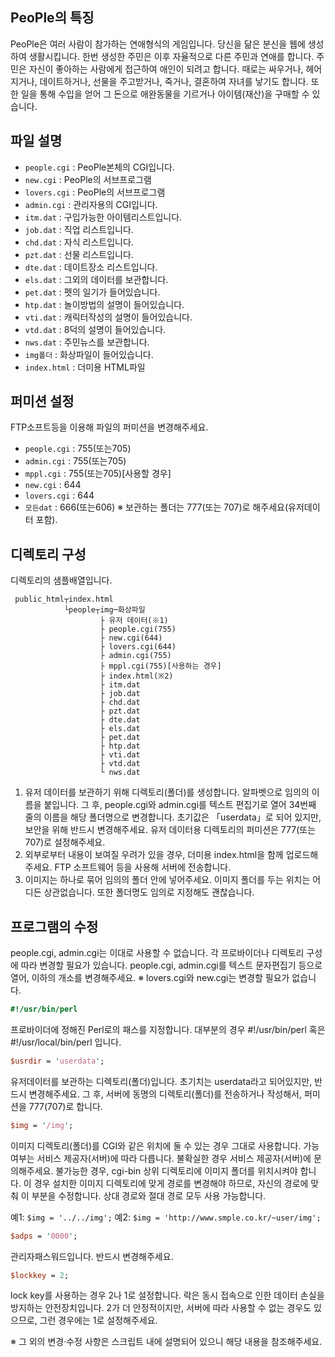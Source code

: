 ## PeoPle의 특징

PeoPle은 여러 사람이 참가하는 연애형식의 게임입니다. 당신을 닮은 분신을 웹에 생성하여 생활시킵니다. 한번 생성한 주민은 이후 자율적으로 다른 주민과 연애를 합니다. 주민은 자신이 좋아하는 사람에게 접근하여 애인이 되려고 합니다. 때로는 싸우거나, 헤어지거나, 데이트하거나, 선물을 주고받거나, 죽거나, 결혼하여 자녀를 낳기도 합니다. 또한 일을 통해 수입을 얻어 그 돈으로 애완동물을 기르거나 아이템(재산)을 구매할 수 있습니다.

## 파일 설명

- `people.cgi` : PeoPle본체의 CGI입니다.
- `new.cgi` : PeoPle의 서브프로그램
- `lovers.cgi` : PeoPle의 서브프로그램
- `admin.cgi` : 관리자용의 CGI입니다.
- `itm.dat` : 구입가능한 아이템리스트입니다.
- `job.dat` : 직업 리스트입니다.
- `chd.dat` : 자식 리스트입니다.
- `pzt.dat` : 선물 리스트입니다.
- `dte.dat` : 데이트장소 리스트입니다.
- `els.dat` : 그외의 데이터를 보관합니다.
- `pet.dat` : 펫의 일기가 들어있습니다.
- `htp.dat` : 놀이방법의 설명이 들어있습니다.
- `vti.dat` : 캐릭터작성의 설명이 들어있습니다.
- `vtd.dat` : 8덕의 설명이 들어있습니다.
- `nws.dat` : 주민뉴스를 보관합니다.
- `img폴더` : 화상파일이 들어있습니다.
- `index.html` : 더미용 HTML파일

## 퍼미션 설정

FTP소프트등을 이용해 파일의 퍼미션을 변경해주세요.

- `people.cgi` : 755(또는705)
- `admin.cgi` : 755(또는705)
- `mppl.cgi` : 755(또는705)[사용할 경우]
- `new.cgi` : 644
- `lovers.cgi` : 644
- `모든dat` : 666(또는606)
  ※ 보관하는 폴더는 777(또는 707)로 해주세요(유저데이터 포함).

## 디렉토리 구성

디렉토리의 샘플배열입니다.

```
 public_html┬index.html
            └people┬img─화상파일
                    ├ 유저 데이터(※1)
                    ├ people.cgi(755)
                    ├ new.cgi(644)
                    ├ lovers.cgi(644)
                    ├ admin.cgi(755)
                    ├ mppl.cgi(755)[사용하는 경우]
                    ├ index.html(※2)
                    ├ itm.dat
                    ├ job.dat
                    ├ chd.dat
                    ├ pzt.dat
                    ├ dte.dat
                    ├ els.dat
                    ├ pet.dat
                    ├ htp.dat
                    ├ vti.dat
                    ├ vtd.dat
                    └ nws.dat
```

1. 유저 데이터를 보관하기 위해 디렉토리(폴더)를 생성합니다. 알파벳으로 임의의 이름을 붙입니다. 그 후, people.cgi와 admin.cgi를 텍스트 편집기로 열어 34번째 줄의 이름을 해당 폴더명으로 변경합니다. 초기값은 「userdata」로 되어 있지만, 보안을 위해 반드시 변경해주세요. 유저 데이터용 디렉토리의 퍼미션은 777(또는 707)로 설정해주세요.
2. 외부로부터 내용이 보여질 우려가 있을 경우, 더미용 index.html을 함께 업로드해주세요. FTP 소프트웨어 등을 사용해 서버에 전송합니다.
3. 이미지는 하나로 묶어 임의의 폴더 안에 넣어주세요. 이미지 폴더를 두는 위치는 어디든 상관없습니다. 또한 폴더명도 임의로 지정해도 괜찮습니다.

## 프로그램의 수정

people.cgi, admin.cgi는 이대로 사용할 수 없습니다.
각 프로바이더나 디렉토리 구성에 따라 변경할 필요가 있습니다.
people.cgi, admin.cgi를 텍스트 문자편집기 등으로 열어, 이하의 개소를 변경해주세요.
※ lovers.cgi와 new.cgi는 변경할 필요가 없습니다.

```perl
#!/usr/bin/perl
```

프로바이더에 정해진 Perl로의 패스를 지정합니다.
대부분의 경우 #!/usr/bin/perl
혹은 #!/usr/local/bin/perl 입니다.

```perl
$usrdir = 'userdata';
```

유저데이터를 보관하는 디렉토리(폴더)입니다.
초기치는 userdata라고 되어있지만, 반드시 변경해주세요.
그 후, 서버에 동명의 디렉토리(폴더)를 전송하거나 작성해서, 퍼미션을 777(707)로 합니다.

```perl
$img = '/img';
```

이미지 디렉토리(폴더)를 CGI와 같은 위치에 둘 수 있는 경우 그대로 사용합니다.
가능 여부는 서비스 제공자(서버)에 따라 다릅니다. 불확실한 경우 서비스 제공자(서버)에 문의해주세요.
불가능한 경우, cgi-bin 상위 디렉토리에 이미지 폴더를 위치시켜야 합니다. 이 경우 설치한 이미지 디렉토리에 맞게 경로를 변경해야 하므로, 자신의 경로에 맞춰 이 부분을 수정합니다. 상대 경로와 절대 경로 모두 사용 가능합니다.

예1: `$img = '../../img';`
예2: `$img = 'http://www.smple.co.kr/~user/img';`

```perl
$adps = '0000';
```

관리자패스워드입니다. 반드시 변경해주세요.

```perl
$lockkey = 2;
```

lock key를 사용하는 경우 2나 1로 설정합니다.
락은 동시 접속으로 인한 데이터 손실을 방지하는 안전장치입니다.
2가 더 안정적이지만, 서버에 따라 사용할 수 없는 경우도 있으므로, 그런 경우에는 1로 설정해주세요.

※ 그 외의 변경·수정 사항은 스크립트 내에 설명되어 있으니 해당 내용을 참조해주세요.
